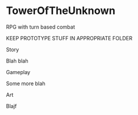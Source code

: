 # TowerOfTheUnknown
RPG with turn based combat

KEEP PROTOTYPE STUFF IN APPROPRIATE FOLDER

Story

Blah blah

Gameplay

Some more blah

Art

Blajf
